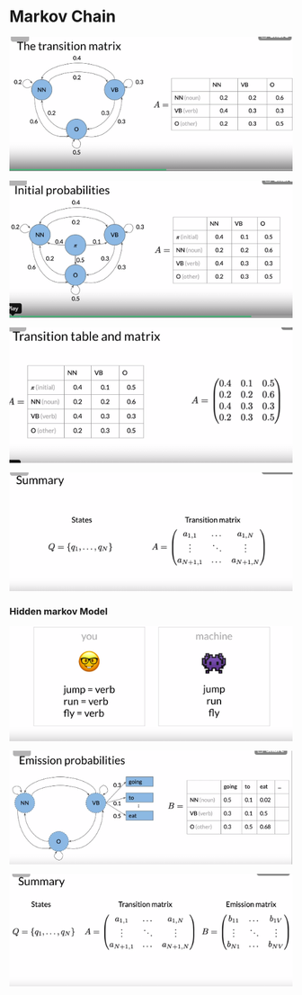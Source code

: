 # Markov Chain

![](.gitbook/assets/image%20%2841%29.png)

![](.gitbook/assets/image%20%2840%29.png)

 

![](.gitbook/assets/image%20%2838%29.png)

![](.gitbook/assets/image%20%2836%29.png)

### Hidden markov Model

![](.gitbook/assets/image%20%2839%29.png)

![](.gitbook/assets/image%20%2835%29.png)

![](.gitbook/assets/image%20%2837%29.png)

